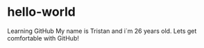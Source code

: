 # hello-world
Learning GitHub
My name is Tristan and i´m 26 years old.
Lets get comfortable with GitHub! 
